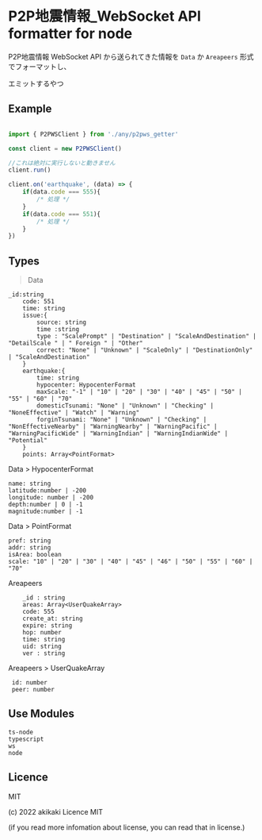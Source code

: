 # P2P地震情報_WebSocket API formatter for node

P2P地震情報 WebSocket API から送られてきた情報を `Data` か `Areapeers` 形式でフォーマットし、

エミットするやつ

## Example

```ts

import { P2PWSClient } from './any/p2pws_getter'

const client = new P2PWSClient()

//これは絶対に実行しないと動きません
client.run()

client.on('earthquake', (data) => {
    if(data.code === 555){
        /* 処理 */
    }
    if(data.code === 551){
        /* 処理 */
    }
})

```

## Types

> Data

```
_id:string
    code: 551
    time: string
    issue:{
        source: string
        time :string
        type : "ScalePrompt" | "Destination" | "ScaleAndDestination" | "DetailScale " | " Foreign " | "Other" 
        correct: "None" | "Unknown" | "ScaleOnly" | "DestinationOnly" | "ScaleAndDestination"
    }
    earthquake:{
        time: string
        hypocenter: HypocenterFormat
        maxScale: "-1" | "10" | "20" | "30" | "40" | "45" | "50" | "55" | "60" | "70"
        domesticTsunami: "None" | "Unknown" | "Checking" | "NoneEffective" | "Watch" | "Warning"
        forginTsunami: "None" | "Unknown" | "Checking" | "NonEffectiveNearby" | "WarningNearby" | "WarningPacific" | "WarningPacificWide" | "WarningIndian" | "WarningIndianWide" | "Potential"
    }
    points: Array<PointFormat>
```

Data > HypocenterFormat

```
name: string
latitude:number | -200
longitude: number | -200
depth:number | 0 | -1
magnitude:number | -1
```

Data > PointFormat

```
pref: string
addr: string
isArea: boolean
scale: "10" | "20" | "30" | "40" | "45" | "46" | "50" | "55" | "60" | "70" 
```

Areapeers

```
    _id : string
    areas: Array<UserQuakeArray>
    code: 555
    create_at: string
    expire: string
    hop: number
    time: string
    uid: string
    ver : string
```

Areapeers > UserQuakeArray

```
 id: number
 peer: number
```

## Use Modules

```
ts-node
typescript
ws
node
```

## Licence

MIT

(c) 2022 akikaki Licence MIT

(if you read more infomation about license, you can read that in license.)